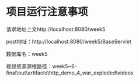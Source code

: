 # 项目运行注意事项

请求地址上文http://localhost:8080/week5

post地址：http://localhost:8080/week5/BaseServlet

数据库名：week5

视频资源源根路径：week5~6-final\out\artifacts\http_demo_4_war_exploded\videos